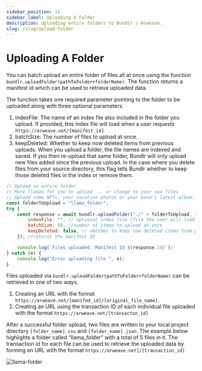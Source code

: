 ```yaml
---
sidebar_position: 11
sidebar_label: Uploading A Folder
description: Uploading entire folders to Bundlr / Arweave.
slug: /slug/upload-folder
---
```


# Uploading A Folder

You can batch upload an entire folder of files all at once using the function `bundlr.uploadFolder(pathToFolder+folderName)`. The function returns a manifest id which can be used to retrieve uploaded data.

The function takes one required parameter pointing to the folder to be uploaded along with three optional parameters.

1. indexFile: The name of an index file also included in the folder you upload. If provided, this index file will load when a user requests `https://arweave.net/[manifest_id]`
2. batchSize: The number of files to upload at once.
3. keepDeleted: Whether to keep now deleted items from previous uploads. When you upload a folder, the file names are indexed and saved. If you then re-upload that same folder, Bundlr will only upload new files added since the previous upload. In the case where you delete files from your source directory, this flag tells Bundlr whether to keep those deleted files in the index or remove them.

```js
// Upload an entire folder
// More llamas for you to upload ... or change to your own files
// Upload some NFTs, your vacation photos or your band's latest album.
const folderToUpload = "llama_folder";
try {
	const response = await bundlr.uploadFolder("./" + folderToUpload, {
		indexFile: "", // optional index file (file the user will load when accessing the manifest)
		batchSize: 50, //number of items to upload at once
		keepDeleted: false, // whether to keep now deleted items from previous uploads
	}); //returns the manifest ID

	console.log(`Files uploaded. Manifest Id ${response.id}`);
} catch (e) {
	console.log("Error uploading file ", e);
}
```

Files uploaded via `bundlr.uploadFolder(pathToFolder+folderName)` can be retrieved in one of two ways.

1. Creating an URL with the format `https://arweave.net/[manifed_id]/[original_file_name]`.
2. Creating an URL using the transaction ID of each individual file uploaded with the format `https://arweave.net/[transacton_id]`

After a successful folder upload, two files are written to your local project directory `[folder_name].csv` and `[folder_name].json`. The example below highlights a folder called “llama_folder” with a total of 5 files in it. The transaction id for each file can be used to retrieve the uploaded data by forming an URL with the format `https://arweave.net]/[transaction_id]`

![llama-folder](./../../../static/img/code-assets/llama-folder-manifest.png)
